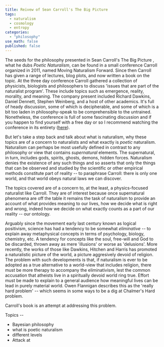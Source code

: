 ```yaml
---
title: Reivew of Sean Carroll's The Big Picture
tags:
  - naturalism
  - cosmology
  - entropy
categories: 
  - "philosophy"
use_math: false
published: false
---
```


The seeds for the philosophy presented in Sean Carroll's The Big Picture , what he dubs *Poetic Naturalism*, can be found in a small conference Carroll organized in 2011, named Moving Naturalism Forward. Since then Carroll has given a range of lectures, blog plots, and now written a book on the topic. At the three day conference Carroll gathered a collection of physicists, biologists and philosophers to discuss 'issues that are part of the naturalist program'. These include topics such as emergence, reality, morality, and meaning. The company present included Richard Dawkins, Daniel Dennett, Stephen Weinberg, and a host of other academics. It's full of heady discussion, some of which is decipherable, and some of which is a bit too laden in philosophy-speak to be comprehensible to the untrained. Nonetheless, the conference is full of some fascinating discussion and if you happen to find yourself with a free day or so I recommend watching the conference in its entirety ([here](https://www.youtube.com/watch?v=Ju4C_ITlBsU])).

But let's take a step back and talk about what is naturalism, why these topics are of a concern to naturalists and what exactly is *poetic* naturalism. Naturalism can perhaps be most usefully defined in contrast to any philosophy or view that contains *supernatural* elements. The supernatural, in turn, includes gods, spirits, ghosts, demons, hidden forces. Naturalism denies the existence of any such things and so asserts that only the things that can be observed and studied by the scientific or other empirical methods constitute part of reality -- to paraphrase Carroll: there is only one world, and that world obeys natural laws we can discover. 

The topics covered are of a concern to, at the least, a physics-focused naturalist like Carroll. They are of interest because once supernatural phenomena are off the table it remains the task of naturalism to provide an account of what provides meaning to our lives, how we decide what is right and wrong, indeed how we decide on what exactly counts as a part of our reality -- our ontology. 

Arguably since the movement early last century known as logical positivism, science has had a tendency to be somewhat *eliminative* -- to explain away metaphysical concepts in terms of psychology, biology, chemistry, etc. A tendency for concepts like the soul, free-will and God to be discarded, thrown away as mere 'illusions' or worse as 'delusions'. More recently, the works of those like Dawkins, Hitchen and Harris has promoted a naturalistic picture of the world, a picture aggresively devoid of religion. The problem with such developments is that, if naturalism is ever to be adopted as a true alternative to a world-view that includes religion, there must be more therapy to accompany the eliminativism, lest the common accusation that atheists live in a spiritually devoid world ring true. Effort must be made to explain to a general audience how meaningful lives can be lead in purely material world. Owen Flannigan describes this as the 'really hard problem' -- which seems in some ways to be a dig at Chalmer's Hard problem. 

Carroll's book is an attempt at addressing this problem.

Topics -- 

* Bayesian philosophy
* what is poetic naturalism
* different levels
* Attack at 
